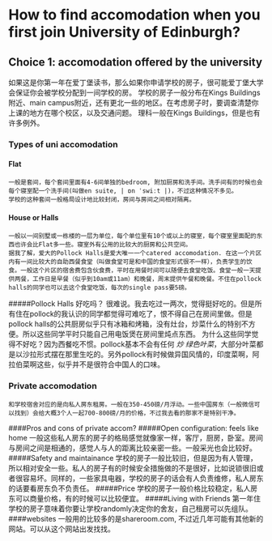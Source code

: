 # How to find accomodation when you first join University of Edinburgh?

## Choice 1: accomodation offered by the university
如果这是你第一年在爱丁堡读书，那么如果你申请学校的房子，很可能爱丁堡大学会保证你会被学校分配到一间学校的房。
学校的房子一般分布在Kings Buildings附近、main campus附近，还有更北一些的地区。在考虑房子时，要调查清楚你上课的地方在哪个校区，以及交通问题。
理科一般在Kings Buildings，但是也有许多例外。

### Types of uni accomodation
#### Flat
	一般是套间，每个套间里面有4-6间单独的bedroom, 附加厨房和洗手间。洗手间有的时候也会每个寝室配一个洗手间(叫做en suite, | ɒn ˈswiːt |)，不过这种情况不多见。
	学校的这种套间一般格局设计地比较封闭，房间与房间之间相对隔离。
#### House or Halls
	一般以一间别墅或一栋楼的一层为单位，每个单位里有10个或以上的寝室，每个寝室里面配的东西也许会比Flat多一些。寝室外有公用的比较大的厨房和公共空间。
	据我了解，爱大的Pollock Halls是爱大唯一一个catered accomodation. 在这一个片区内有一间比较大的自助西餐食堂（叫做食堂可是和中国的食堂形式很不一样），负责学生的饮食。一般这个片区的宿舍费包含伙食费，平时在用餐时间可以随便去食堂吃饭。食堂一般一天提供两餐，工作日是早餐（似乎到10am或11am）和晚餐，周末提供午餐和晚餐。不住在pollock halls的同学也可以去这个食堂吃饭，每次的single pass要5磅。
#####Pollock Halls  好吃吗？
	很难说。我去吃过一两次，觉得挺好吃的。但是所有住在pollock的我认识的同学都觉得可难吃了，恨不得自己在房间里做。但是pollock halls的公共厨房似乎只有冰箱和烤箱，没有灶台，炒菜什么的特别不方便。所以这些同学平时只能自己用电饭煲在房间里炖点东西。
	为什么这些同学觉得不好吃？因为西餐吃不惯。pollock基本不会有任何 *炒 绿色叶菜*，大部分叶菜都是以沙拉形式摆在那里生吃的。另外pollock有时候做异国风情的，印度菜啊，阿拉伯菜啊这些，似乎并不是很符合中国人的口味。

### Private accomodation
	和学校宿舍对应的是向私人房东租房。一般在350-450磅/月浮动。一些中国房东（一般微信可以找到）会给大概3个人一起700-800磅/月的价格，不过我去看的那家不是特别干净。
####Pros and cons of private accom?
#####Open configuration: feels like home
	一般这些私人房东的房子的格局感觉就像家一样，客厅，厨房，卧室。房间与房间之间是相通的，感觉人与人的距离比较亲密一些。一般采光也会比较好。
#####Safety and maintainance
	学校的房子一般比较旧，但是因为有人管理，所以相对安全一些。私人的房子有的时候安全措施做的不是很好，比如说锁很旧或者很容易坏。同样的，一些家具电器，学校的房子的话会有人负责维修，私人房东的话要看房东负不负责任。
#####Price
	学校的房子一般价格比较稳定，私人房东可以商量价格，有的时候可以比较便宜。
#####Living with Friends
	第一年住学校的房子意味着你要让学校randomly决定你的舍友，自己租房可以先组队。
####websites
	一般用的比较多的是shareroom.com, 不过近几年可能有其他新的网站。可以从这个网站出发找找。




